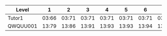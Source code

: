 <!-- Rank double -->
  
<table>
  <thead>
    <tr>
      <th>Level</th>
      <th>1</th>
      <th>2</th>
      <th>3</th>
      <th>4</th>
      <th>5</th>
      <th>6</th>
      <th>7</th>
      <th>8</th>
      <th>9</th>
      <th>10</th>
      <th>11</th>
      <th>12</th>
      <th>13</th>
      <th>14</th>
      <th>15</th>
      <th>16</th>
      <th>17</th>
      <th>18</th>
      <th>19</th>
      <th>20</th>
      <th>21</th>
      <th>22</th>
      <th>23</th>
      <th>24</th>
      <th>25</th>
      <th>26</th>
      <th>27</th>
      <th>28</th>
      <th>29</th>
      <th>30</th>
      <th>31</th>
      <th>32</th>
      <th>33</th>
      <th>34</th>
      <th>35</th>
      <th>36</th>
      <th>37</th>
      <th>38</th>
      <th>39</th>
      <th>40</th>
      <th>41</th>
      <th>42</th>
      <th>43</th>
      <th>44</th>
      <th>45</th>
      <th>46</th>
      <th>47</th>
      <th>48</th>
      <th>49</th>
      <th>50</th>
      <th>51</th>
      <th>52</th>
      <th>53</th>
      <th>54</th>
      <th>55</th>
      <th>56</th>
      <th>57</th>
      <th>58</th>
      <th>59</th>
      <th>60</th>
      <th>61</th>
      <th>62</th>
      <th>63</th>
      <th>64</th>
      <th>65</th>
      <th>66</th>
      <th>67</th>
      <th>68</th>
      <th>69</th>
      <th>70</th>
      <th>71</th>
      <th>72</th>
      <th>73</th>
      <th>74</th>
      <th>75</th>
      <th>76</th>
      <th>77</th>
      <th>78</th>
      <th>79</th>
      <th>80</th>
      <th>81</th>
      <th>82</th>
      <th>83</th>
      <th>84</th>
      <th>85</th>
      <th>86</th>
      <th>87</th>
      <th>88</th>
      <th>89</th>
      <th>90</th>
      <th>91</th>
      <th>92</th>
      <th>93</th>
      <th>94</th>
      <th>95</th>
      <th>96</th>
      <th>97</th>
      <th>98</th>
      <th>99</th>
      <th>100</th>
      <th>101</th>
      <th>102</th>
      <th>103</th>
      <th>104</th>
      <th>105</th>
      <th>106</th>
      <th>107</th>
      <th>108</th>
      <th>109</th>
      <th>110</th>
      <th>111</th>
      <th>112</th>
      <th>113</th>
      <th>114</th>
      <th>115</th>
      <th>116</th>
      <th>117</th>
      <th>118</th>
      <th>119</th>
      <th>120</th>
      <th>121</th>
      <th>122</th>
      <th>123</th>
      <th>124</th>
      <th>125</th>
      <th>126</th>
      <th>127</th>
      <th>128</th>
      <th>129</th>
      <th>130</th>
      <th>131</th>
      <th>132</th>
      <th>133</th>
      <th>134</th>
      <th>135</th>
      <th>136</th>
      <th>137</th>
      <th>138</th>
      <th>139</th>
      <th>140</th>
      <th>141</th>
      <th>142</th>
      <th>143</th>
      <th>144</th>
      <th>145</th>
      <th>146</th>
      <th>147</th>
      <th>148</th>
      <th>149</th>
      <th>150</th>
      <th>151</th>
      <th>152</th>
      <th>153</th>
      <th>154</th>
      <th>155</th>
      <th>156</th>
      <th>157</th>
      <th>158</th>
      <th>159</th>
      <th>160</th>
      <th>161</th>
      <th>162</th>
      <th>163</th>
      <th>164</th>
      <th>165</th>
      <th>166</th>
      <th>167</th>
      <th>168</th>
      <th>169</th>
      <th>170</th>
      <th>171</th>
      <th>172</th>
      <th>173</th>
      <th>174</th>
      <th>175</th>
      <th>176</th>
      <th>177</th>
      <th>178</th>
      <th>179</th>
      <th>180</th>
      <th>181</th>
      <th>182</th>
      <th>183</th>
      <th>184</th>
      <th>185</th>
      <th>186</th>
      <th>187</th>
      <th>188</th>
      <th>189</th>
      <th>190</th>
      <th>191</th>
      <th>192</th>
      <th>193</th>
      <th>194</th>
      <th>195</th>
      <th>196</th>
      <th>197</th>
      <th>198</th>
      <th>199</th>
      <th>200</th>
      <th>201</th>
      <th>202</th>
      <th>203</th>
      <th>204</th>
      <th>205</th>
      <th>206</th>
      <th>207</th>
      <th>208</th>
      <th>209</th>
      <th>210</th>
      <th>211</th>
      <th>212</th>
      <th>213</th>
      <th>214</th>
      <th>215</th>
      <th>216</th>
      <th>217</th>
      <th>218</th>
      <th>219</th>
      <th>220</th>
      <th>221</th>
      <th>222</th>
      <th>223</th>
      <th>224</th>
      <th>225</th>
      <th>226</th>
      <th>227</th>
      <th>228</th>
      <th>229</th>
      <th>230</th>
      <th>231</th>
      <th>232</th>
      <th>233</th>
      <th>234</th>
      <th>235</th>
      <th>236</th>
      <th>237</th>
      <th>238</th>
      <th>239</th>
      <th>240</th>
      <th>241</th>
      <th>242</th>
      <th>243</th>
      <th>244</th>
      <th>245</th>
      <th>246</th>
      <th>247</th>
      <th>248</th>
      <th>249</th>
      <th>250</th>
      <th>251</th>
      <th>252</th>
      <th>253</th>
      <th>254</th>
      <th>255</th>
      <th>256</th>
      <th>257</th>
      <th>258</th>
      <th>259</th>
      <th>260</th>
      <th>261</th>
      <th>262</th>
      <th>263</th>
      <th>264</th>
      <th>265</th>
      <th>266</th>
      <th>267</th>
      <th>268</th>
      <th>269</th>
      <th>270</th>
      <th>271</th>
      <th>272</th>
      <th>273</th>
      <th>274</th>
      <th>275</th>
      <th>276</th>
      <th>277</th>
      <th>278</th>
      <th>279</th>
      <th>280</th>
      <th>281</th>
      <th>282</th>
      <th>283</th>
      <th>284</th>
      <th>285</th>
      <th>286</th>
      <th>287</th>
      <th>288</th>
      <th>289</th>
      <th>290</th>
      <th>291</th>
      <th>292</th>
      <th>293</th>
      <th>294</th>
      <th>295</th>
      <th>296</th>
      <th>297</th>
      <th>298</th>
      <th>299</th>
      <th>300</th>
      <th>301</th>
      <th>302</th>
      <th>303</th>
      <th>304</th>
      <th>305</th>
      <th>306</th>
      <th>307</th>
      <th>308</th>
      <th>309</th>
      <th>310</th>
      <th>311</th>
      <th>312</th>
      <th>313</th>
      <th>314</th>
      <th>315</th>
      <th>316</th>
      <th>317</th>
      <th>318</th>
      <th>319</th>
      <th>320</th>
      <th>321</th>
      <th>322</th>
      <th>323</th>
      <th>324</th>
      <th>325</th>
      <th>326</th>
      <th>327</th>
      <th>328</th>
      <th>329</th>
      <th>330</th>
      <th>331</th>
      <th>332</th>
      <th>333</th>
      <th>334</th>
      <th>335</th>
      <th>336</th>
      <th>337</th>
      <th>338</th>
      <th>339</th>
      <th>340</th>
      <th>341</th>
      <th>342</th>
      <th>343</th>
      <th>344</th>
      <th>345</th>
      <th>346</th>
      <th>347</th>
      <th>348</th>
      <th>349</th>
      <th>350</th>
      <th>351</th>
      <th>352</th>
      <th>353</th>
      <th>354</th>
      <th>355</th>
      <th>356</th>
      <th>357</th>
      <th>358</th>
      <th>359</th>
      <th>360</th>
      <th>361</th>
      <th>362</th>
      <th>363</th>
      <th>364</th>
      <th>365</th>
      <th>366</th>
      <th>367</th>
      <th>368</th>
      <th>369</th>
      <th>370</th>
      <th>371</th>
      <th>372</th>
      <th>373</th>
      <th>374</th>
      <th>375</th>
      <th>376</th>
      <th>377</th>
      <th>378</th>
      <th>379</th>
      <th>380</th>
      <th>381</th>
      <th>382</th>
      <th>383</th>
      <th>384</th>
      <th>385</th>
      <th>386</th>
      <th>387</th>
      <th>388</th>
      <th>389</th>
      <th>390</th>
      <th>391</th>
      <th>392</th>
      <th>393</th>
      <th>394</th>
      <th>395</th>
      <th>396</th>
      <th>397</th>
      <th>398</th>
      <th>399</th>
      <th>400</th>
      <th>401</th>
      <th>402</th>
      <th>403</th>
      <th>404</th>
      <th>405</th>
      <th>406</th>
      <th>407</th>
      <th>408</th>
      <th>409</th>
      <th>410</th>
      <th>411</th>
      <th>412</th>
      <th>413</th>
      <th>414</th>
      <th>415</th>
      <th>416</th>
      <th>417</th>
      <th>418</th>
      <th>419</th>
      <th>420</th>
      <th>421</th>
      <th>422</th>
      <th>423</th>
      <th>424</th>
      <th>425</th>
      <th>426</th>
      <th>427</th>
      <th>428</th>
      <th>429</th>
      <th>430</th>
      <th>431</th>
      <th>432</th>
      <th>433</th>
      <th>434</th>
      <th>435</th>
      <th>436</th>
      <th>437</th>
      <th>438</th>
      <th>439</th>
      <th>440</th>
      <th>441</th>
      <th>442</th>
      <th>443</th>
      <th>444</th>
      <th>445</th>
      <th>446</th>
      <th>447</th>
      <th>448</th>
      <th>449</th>
      <th>450</th>
      <th>451</th>
      <th>452</th>
      <th>453</th>
      <th>454</th>
      <th>455</th>
      <th>456</th>
      <th>457</th>
      <th>458</th>
      <th>459</th>
      <th>460</th>
      <th>461</th>
      <th>462</th>
      <th>463</th>
      <th>464</th>
      <th>465</th>
      <th>466</th>
      <th>467</th>
      <th>468</th>
      <th>469</th>
      <th>470</th>
      <th>471</th>
      <th>472</th>
      <th>473</th>
      <th>474</th>
      <th>475</th>
      <th>476</th>
      <th>477</th>
      <th>478</th>
      <th>479</th>
      <th>480</th>
      <th>481</th>
      <th>482</th>
      <th>483</th>
      <th>484</th>
      <th>485</th>
      <th>486</th>
      <th>487</th>
      <th>488</th>
      <th>489</th>
      <th>490</th>
      <th>491</th>
      <th>492</th>
      <th>493</th>
      <th>494</th>
      <th>495</th>
      <th>496</th>
      <th>497</th>
      <th>498</th>
      <th>499</th>
      <th>500</th>
      <th>501</th>
      <th>502</th>
      <th>503</th>
      <th>504</th>
      <th>505</th>
      <th>506</th>
      <th>507</th>
      <th>508</th>
      <th>509</th>
      <th>510</th>
      <th>511</th>
      <th>512</th>
      <th>513</th>
      <th>514</th>
      <th>515</th>
      <th>516</th>
      <th>517</th>
      <th>518</th>
      <th>519</th>
      <th>520</th>
      <th>521</th>
      <th>522</th>
      <th>523</th>
      <th>524</th>
      <th>525</th>
      <th>526</th>
      <th>527</th>
      <th>528</th>
      <th>529</th>
      <th>530</th>
      <th>531</th>
      <th>532</th>
      <th>533</th>
      <th>534</th>
      <th>535</th>
      <th>536</th>
      <th>537</th>
      <th>538</th>
      <th>539</th>
      <th>540</th>
      <th>541</th>
      <th>542</th>
      <th>543</th>
      <th>544</th>
      <th>545</th>
      <th>546</th>
      <th>547</th>
      <th>548</th>
      <th>549</th>
      <th>550</th>
      <th>551</th>
      <th>552</th>
      <th>553</th>
      <th>554</th>
      <th>555</th>
      <th>556</th>
      <th>557</th>
      <th>558</th>
      <th>559</th>
      <th>560</th>
      <th>561</th>
      <th>562</th>
      <th>563</th>
      <th>564</th>
      <th>565</th>
      <th>566</th>
      <th>567</th>
      <th>568</th>
      <th>569</th>
      <th>570</th>
      <th>571</th>
      <th>572</th>
      <th>573</th>
      <th>574</th>
      <th>575</th>
      <th>576</th>
      <th>577</th>
      <th>578</th>
      <th>579</th>
      <th>580</th>
      <th>581</th>
      <th>582</th>
      <th>583</th>
      <th>584</th>
      <th>585</th>
      <th>586</th>
      <th>587</th>
      <th>588</th>
      <th>589</th>
      <th>590</th>
      <th>591</th>
      <th>592</th>
      <th>593</th>
      <th>594</th>
      <th>595</th>
      <th>596</th>
      <th>597</th>
      <th>598</th>
      <th>599</th>
      <th>600</th>
      <th>601</th>
      <th>602</th>
      <th>603</th>
      <th>604</th>
      <th>605</th>
      <th>606</th>
      <th>607</th>
      <th>608</th>
      <th>609</th>
      <th>610</th>
      <th>611</th>
      <th>612</th>
      <th>613</th>
      <th>614</th>
      <th>615</th>
      <th>616</th>
      <th>617</th>
      <th>618</th>
      <th>619</th>
      <th>620</th>
      <th>621</th>
      <th>622</th>
      <th>623</th>
      <th>624</th>
      <th>625</th>
      <th>626</th>
      <th>627</th>
      <th>628</th>
      <th>629</th>
      <th>630</th>
      <th>631</th>
      <th>632</th>
      <th>633</th>
      <th>634</th>
      <th>635</th>
      <th>636</th>
      <th>637</th>
      <th>638</th>
      <th>639</th>
      <th>640</th>
      <th>641</th>
      <th>642</th>
      <th>643</th>
      <th>644</th>
      <th>645</th>
      <th>646</th>
      <th>647</th>
      <th>648</th>
      <th>649</th>
      <th>650</th>
      <th>651</th>
      <th>652</th>
      <th>653</th>
      <th>654</th>
      <th>655</th>
      <th>656</th>
      <th>657</th>
      <th>658</th>
      <th>659</th>
      <th>660</th>
      <th>661</th>
      <th>662</th>
      <th>663</th>
      <th>664</th>
      <th>665</th>
      <th>666</th>
      <th>667</th>
      <th>668</th>
      <th>669</th>
      <th>670</th>
      <th>671</th>
      <th>672</th>
      <th>673</th>
      <th>674</th>
      <th>675</th>
      <th>676</th>
      <th>677</th>
      <th>678</th>
      <th>679</th>
      <th>680</th>
      <th>681</th>
      <th>682</th>
      <th>683</th>
      <th>684</th>
      <th>685</th>
      <th>686</th>
      <th>687</th>
      <th>688</th>
      <th>689</th>
      <th>690</th>
      <th>691</th>
      <th>692</th>
      <th>693</th>
      <th>694</th>
      <th>695</th>
      <th>696</th>
      <th>697</th>
      <th>698</th>
      <th>699</th>
      <th>700</th>
      <th>701</th>
      <th>702</th>
      <th>703</th>
      <th>704</th>
      <th>705</th>
      <th>706</th>
      <th>707</th>
      <th>708</th>
      <th>709</th>
      <th>710</th>
      <th>711</th>
      <th>712</th>
      <th>713</th>
      <th>714</th>
      <th>715</th>
      <th>716</th>
      <th>717</th>
      <th>718</th>
      <th>719</th>
      <th>720</th>
      <th>721</th>
      <th>722</th>
      <th>723</th>
      <th>724</th>
      <th>725</th>
      <th>726</th>
      <th>727</th>
      <th>728</th>
      <th>729</th>
      <th>730</th>
      <th>731</th>
      <th>732</th>
      <th>733</th>
      <th>734</th>
      <th>735</th>
      <th>736</th>
      <th>737</th>
      <th>738</th>
      <th>739</th>
      <th>740</th>
      <th>741</th>
      <th>742</th>
      <th>743</th>
      <th>744</th>
      <th>745</th>
      <th>746</th>
      <th>747</th>
      <th>748</th>
      <th>749</th>
      <th>750</th>
      <th>751</th>
      <th>752</th>
      <th>753</th>
      <th>754</th>
      <th>755</th>
      <th>756</th>
      <th>757</th>
      <th>758</th>
      <th>759</th>
      <th>760</th>
      <th>761</th>
      <th>762</th>
      <th>763</th>
      <th>764</th>
      <th>765</th>
      <th>766</th>
      <th>767</th>
      <th>768</th>
      <th>769</th>
      <th>770</th>
      <th>771</th>
      <th>772</th>
      <th>773</th>
      <th>774</th>
      <th>775</th>
      <th>776</th>
      <th>777</th>
      <th>778</th>
      <th>779</th>
      <th>780</th>
      <th>781</th>
      <th>782</th>
      <th>783</th>
      <th>784</th>
      <th>785</th>
      <th>786</th>
      <th>787</th>
      <th>788</th>
      <th>789</th>
      <th>790</th>
      <th>791</th>
      <th>792</th>
      <th>793</th>
      <th>794</th>
      <th>795</th>
      <th>796</th>
      <th>797</th>
      <th>798</th>
      <th>799</th>
      <th>800</th>
      <th>801</th>
      <th>802</th>
      <th>803</th>
      <th>804</th>
      <th>805</th>
      <th>806</th>
      <th>807</th>
      <th>808</th>
      <th>809</th>
      <th>810</th>
      <th>811</th>
      <th>812</th>
      <th>813</th>
      <th>814</th>
      <th>815</th>
      <th>816</th>
      <th>817</th>
      <th>818</th>
      <th>819</th>
      <th>820</th>
      <th>821</th>
      <th>822</th>
      <th>823</th>
      <th>824</th>
      <th>825</th>
      <th>826</th>
      <th>827</th>
      <th>828</th>
      <th>829</th>
      <th>830</th>
      <th>831</th>
      <th>832</th>
      <th>833</th>
      <th>834</th>
      <th>835</th>
      <th>836</th>
      <th>837</th>
      <th>838</th>
      <th>839</th>
      <th>840</th>
      <th>841</th>
      <th>842</th>
      <th>843</th>
      <th>844</th>
      <th>845</th>
      <th>846</th>
      <th>847</th>
      <th>848</th>
      <th>849</th>
      <th>850</th>
      <th>851</th>
      <th>852</th>
      <th>853</th>
      <th>854</th>
      <th>855</th>
      <th>856</th>
      <th>857</th>
      <th>858</th>
      <th>859</th>
      <th>860</th>
      <th>861</th>
      <th>862</th>
      <th>863</th>
      <th>864</th>
      <th>865</th>
      <th>866</th>
      <th>867</th>
      <th>868</th>
      <th>869</th>
      <th>870</th>
      <th>871</th>
      <th>872</th>
      <th>873</th>
      <th>874</th>
      <th>875</th>
      <th>876</th>
      <th>877</th>
      <th>878</th>
      <th>879</th>
      <th>880</th>
      <th>881</th>
      <th>882</th>
      <th>883</th>
      <th>884</th>
      <th>885</th>
      <th>886</th>
      <th>887</th>
      <th>888</th>
      <th>889</th>
      <th>890</th>
      <th>891</th>
      <th>892</th>
      <th>893</th>
      <th>894</th>
      <th>895</th>
      <th>896</th>
      <th>897</th>
      <th>898</th>
      <th>899</th>
      <th>900</th>
      <th>901</th>
      <th>902</th>
      <th>903</th>
      <th>904</th>
      <th>905</th>
      <th>906</th>
      <th>907</th>
      <th>908</th>
      <th>909</th>
      <th>910</th>
      <th>911</th>
      <th>912</th>
      <th>913</th>
      <th>914</th>
      <th>915</th>
      <th>916</th>
      <th>917</th>
      <th>918</th>
      <th>919</th>
      <th>920</th>
      <th>921</th>
      <th>922</th>
      <th>923</th>
      <th>924</th>
      <th>925</th>
      <th>926</th>
      <th>927</th>
      <th>928</th>
      <th>929</th>
      <th>930</th>
      <th>931</th>
      <th>932</th>
      <th>933</th>
      <th>934</th>
      <th>935</th>
      <th>936</th>
      <th>937</th>
      <th>938</th>
      <th>939</th>
      <th>940</th>
      <th>941</th>
      <th>942</th>
      <th>943</th>
      <th>944</th>
      <th>945</th>
      <th>946</th>
      <th>947</th>
      <th>948</th>
      <th>949</th>
      <th>950</th>
      <th>951</th>
      <th>952</th>
      <th>953</th>
      <th>954</th>
      <th>955</th>
      <th>956</th>
      <th>957</th>
      <th>958</th>
      <th>959</th>
      <th>960</th>
      <th>961</th>
      <th>962</th>
      <th>963</th>
      <th>964</th>
      <th>965</th>
      <th>966</th>
      <th>967</th>
      <th>968</th>
      <th>969</th>
      <th>970</th>
      <th>971</th>
      <th>972</th>
      <th>973</th>
      <th>974</th>
      <th>975</th>
      <th>976</th>
      <th>977</th>
      <th>978</th>
      <th>979</th>
      <th>980</th>
      <th>981</th>
      <th>982</th>
      <th>983</th>
      <th>984</th>
      <th>985</th>
      <th>986</th>
      <th>987</th>
      <th>988</th>
      <th>989</th>
      <th>990</th>
      <th>991</th>
      <th>992</th>
      <th>993</th>
      <th>994</th>
      <th>995</th>
      <th>996</th>
      <th>997</th>
      <th>998</th>
      <th>999</th>
      <th>1000</th>
      <th>Total</th>
      <th>Rank</th>
      <th>Top</th>
    </tr>
  </thead>
  <tbody>
    <tr>
      <td>Tutor1</td>
      <td>03:66</td>
      <td>03:71</td>
      <td>03:71</td>
      <td>03:71</td>
      <td>03:71</td>
      <td>03:71</td>
      <td>03:72</td>
      <td>03:72</td>
      <td>03:72</td>
      <td>03:72</td>
      <td>03:72</td>
      <td>03:72</td>
      <td>03:73</td>
      <td>03:73</td>
      <td>03:73</td>
      <td>03:73</td>
      <td>03:73</td>
      <td>03:73</td>
      <td>03:73</td>
      <td>03:74</td>
      <td>03:74</td>
      <td>03:74</td>
      <td>03:74</td>
      <td>03:74</td>
      <td>03:74</td>
      <td>03:75</td>
      <td>03:75</td>
      <td>03:75</td>
      <td>03:75</td>
      <td>03:75</td>
      <td>03:75</td>
      <td>03:75</td>
      <td>03:75</td>
      <td>03:75</td>
      <td>03:76</td>
      <td>03:76</td>
      <td>03:76</td>
      <td>03:76</td>
      <td>03:76</td>
      <td>03:76</td>
      <td>03:76</td>
      <td>03:76</td>
      <td>03:76</td>
      <td>03:76</td>
      <td>03:76</td>
      <td>03:77</td>
      <td>03:77</td>
      <td>03:77</td>
      <td>03:77</td>
      <td>03:77</td>
      <td>03:77</td>
      <td>03:77</td>
      <td>03:77</td>
      <td>03:77</td>
      <td>03:77</td>
      <td>03:77</td>
      <td>03:78</td>
      <td>03:78</td>
      <td>03:78</td>
      <td>03:78</td>
      <td>03:79</td>
      <td>03:79</td>
      <td>03:79</td>
      <td>03:80</td>
      <td>03:80</td>
      <td>03:80</td>
      <td>03:80</td>
      <td>03:80</td>
      <td>03:81</td>
      <td>03:81</td>
      <td>03:81</td>
      <td>03:81</td>
      <td>03:82</td>
      <td>03:82</td>
      <td>03:82</td>
      <td>03:82</td>
      <td>03:82</td>
      <td>03:82</td>
      <td>03:83</td>
      <td>03:83</td>
      <td>03:83</td>
      <td>03:83</td>
      <td>03:83</td>
      <td>03:83</td>
      <td>03:83</td>
      <td>03:83</td>
      <td>03:83</td>
      <td>03:83</td>
      <td>03:83</td>
      <td>03:83</td>
      <td>03:83</td>
      <td>03:83</td>
      <td>03:83</td>
      <td>03:83</td>
      <td>03:84</td>
      <td>03:84</td>
      <td>03:84</td>
      <td>03:84</td>
      <td>03:84</td>
      <td>03:84</td>
      <td>03:84</td>
      <td>03:84</td>
      <td>03:84</td>
      <td>03:84</td>
      <td>03:84</td>
      <td>03:84</td>
      <td>03:84</td>
      <td>03:84</td>
      <td>03:84</td>
      <td>03:84</td>
      <td>03:84</td>
      <td>03:84</td>
      <td>03:84</td>
      <td>03:84</td>
      <td>03:84</td>
      <td>03:84</td>
      <td>03:84</td>
      <td>03:84</td>
      <td>03:84</td>
      <td>03:85</td>
      <td>03:85</td>
      <td>03:85</td>
      <td>03:85</td>
      <td>03:85</td>
      <td>03:85</td>
      <td>03:85</td>
      <td>03:85</td>
      <td>03:85</td>
      <td>03:85</td>
      <td>03:85</td>
      <td>03:85</td>
      <td>03:85</td>
      <td>03:86</td>
      <td>03:86</td>
      <td>03:86</td>
      <td>03:86</td>
      <td>03:86</td>
      <td>03:86</td>
      <td>03:86</td>
      <td>03:86</td>
      <td>03:86</td>
      <td>03:86</td>
      <td>03:87</td>
      <td>03:87</td>
      <td>03:87</td>
      <td>03:87</td>
      <td>03:87</td>
      <td>03:87</td>
      <td>03:87</td>
      <td>03:87</td>
      <td>03:87</td>
      <td>03:87</td>
      <td>03:87</td>
      <td>03:87</td>
      <td>03:87</td>
      <td>03:87</td>
      <td>03:87</td>
      <td>03:87</td>
      <td>03:87</td>
      <td>03:87</td>
      <td>03:88</td>
      <td>03:88</td>
      <td>03:88</td>
      <td>03:89</td>
      <td>03:89</td>
      <td>03:89</td>
      <td>03:89</td>
      <td>03:90</td>
      <td>03:90</td>
      <td>03:90</td>
      <td>03:90</td>
      <td>03:90</td>
      <td>03:90</td>
      <td>03:90</td>
      <td>03:90</td>
      <td>03:91</td>
      <td>03:91</td>
      <td>03:91</td>
      <td>03:91</td>
      <td>03:91</td>
      <td>03:91</td>
      <td>03:92</td>
      <td>03:92</td>
      <td>03:92</td>
      <td>03:92</td>
      <td>03:92</td>
      <td>03:92</td>
      <td>03:92</td>
      <td>03:92</td>
      <td>03:92</td>
      <td>03:92</td>
      <td>03:93</td>
      <td>03:93</td>
      <td>03:93</td>
      <td>03:94</td>
      <td>03:94</td>
      <td>03:94</td>
      <td>03:95</td>
      <td>03:95</td>
      <td>03:95</td>
      <td>03:95</td>
      <td>03:95</td>
      <td>03:95</td>
      <td>03:96</td>
      <td>03:96</td>
      <td>03:97</td>
      <td>03:99</td>
      <td>04:00</td>
      <td>04:00</td>
      <td>04:00</td>
      <td>04:00</td>
      <td>04:10</td>
      <td>04:20</td>
      <td>04:30</td>
      <td>04:40</td>
      <td>04:60</td>
      <td>04:70</td>
      <td>04:80</td>
      <td>04:90</td>
      <td>04:12</td>
      <td>04:12</td>
      <td>04:12</td>
      <td>04:13</td>
      <td>04:13</td>
      <td>04:14</td>
      <td>04:16</td>
      <td>04:16</td>
      <td>04:17</td>
      <td>04:17</td>
      <td>04:22</td>
      <td>04:23</td>
      <td>04:24</td>
      <td>04:24</td>
      <td>04:26</td>
      <td>04:29</td>
      <td>04:30</td>
      <td>04:32</td>
      <td>04:33</td>
      <td>04:37</td>
      <td>04:38</td>
      <td>04:39</td>
      <td>04:41</td>
      <td>04:42</td>
      <td>04:43</td>
      <td>04:44</td>
      <td>04:45</td>
      <td>04:52</td>
      <td>04:54</td>
      <td>04:57</td>
      <td>04:58</td>
      <td>04:59</td>
      <td>04:63</td>
      <td>04:71</td>
      <td>04:73</td>
      <td>04:76</td>
      <td>04:76</td>
      <td>04:79</td>
      <td>04:80</td>
      <td>04:80</td>
      <td>04:87</td>
      <td>04:89</td>
      <td>04:89</td>
      <td>04:95</td>
      <td>04:99</td>
      <td>05:40</td>
      <td>05:70</td>
      <td>05:80</td>
      <td>05:12</td>
      <td>05:17</td>
      <td>05:51</td>
      <td>06:27</td>
      <td>06:41</td>
      <td>06:47</td>
      <td>10:96</td>
      <td>12:42</td>
      <td>23:49</td>
      <td>23:89</td>
      <td></td>
      <td></td>
      <td></td>
      <td></td>
      <td></td>
      <td></td>
      <td></td>
      <td></td>
      <td></td>
      <td></td>
      <td></td>
      <td></td>
      <td></td>
      <td></td>
      <td></td>
      <td></td>
      <td></td>
      <td></td>
      <td></td>
      <td></td>
      <td></td>
      <td></td>
      <td></td>
      <td></td>
      <td></td>
      <td></td>
      <td></td>
      <td></td>
      <td></td>
      <td></td>
      <td></td>
      <td></td>
      <td></td>
      <td></td>
      <td></td>
      <td></td>
      <td></td>
      <td></td>
      <td></td>
      <td></td>
      <td></td>
      <td></td>
      <td></td>
      <td></td>
      <td></td>
      <td></td>
      <td></td>
      <td></td>
      <td></td>
      <td></td>
      <td></td>
      <td></td>
      <td></td>
      <td></td>
      <td></td>
      <td></td>
      <td></td>
      <td></td>
      <td></td>
      <td></td>
      <td></td>
      <td></td>
      <td></td>
      <td></td>
      <td></td>
      <td></td>
      <td></td>
      <td></td>
      <td></td>
      <td></td>
      <td></td>
      <td></td>
      <td></td>
      <td></td>
      <td></td>
      <td></td>
      <td></td>
      <td></td>
      <td></td>
      <td></td>
      <td></td>
      <td></td>
      <td></td>
      <td></td>
      <td></td>
      <td></td>
      <td></td>
      <td></td>
      <td></td>
      <td></td>
      <td></td>
      <td></td>
      <td></td>
      <td></td>
      <td></td>
      <td></td>
      <td></td>
      <td></td>
      <td></td>
      <td></td>
      <td></td>
      <td></td>
      <td></td>
      <td></td>
      <td></td>
      <td></td>
      <td></td>
      <td></td>
      <td></td>
      <td></td>
      <td></td>
      <td></td>
      <td></td>
      <td></td>
      <td></td>
      <td></td>
      <td></td>
      <td></td>
      <td></td>
      <td></td>
      <td></td>
      <td></td>
      <td></td>
      <td></td>
      <td></td>
      <td></td>
      <td></td>
      <td></td>
      <td></td>
      <td></td>
      <td></td>
      <td></td>
      <td></td>
      <td></td>
      <td></td>
      <td></td>
      <td></td>
      <td></td>
      <td></td>
      <td></td>
      <td></td>
      <td></td>
      <td></td>
      <td></td>
      <td></td>
      <td></td>
      <td></td>
      <td></td>
      <td></td>
      <td></td>
      <td></td>
      <td></td>
      <td></td>
      <td></td>
      <td></td>
      <td></td>
      <td></td>
      <td></td>
      <td></td>
      <td></td>
      <td></td>
      <td></td>
      <td></td>
      <td></td>
      <td></td>
      <td></td>
      <td></td>
      <td></td>
      <td></td>
      <td></td>
      <td></td>
      <td></td>
      <td></td>
      <td></td>
      <td></td>
      <td></td>
      <td></td>
      <td></td>
      <td></td>
      <td></td>
      <td></td>
      <td></td>
      <td></td>
      <td></td>
      <td></td>
      <td></td>
      <td></td>
      <td></td>
      <td></td>
      <td></td>
      <td></td>
      <td></td>
      <td></td>
      <td></td>
      <td></td>
      <td></td>
      <td></td>
      <td></td>
      <td></td>
      <td></td>
      <td></td>
      <td></td>
      <td></td>
      <td></td>
      <td></td>
      <td></td>
      <td></td>
      <td></td>
      <td></td>
      <td></td>
      <td></td>
      <td></td>
      <td></td>
      <td></td>
      <td></td>
      <td></td>
      <td></td>
      <td></td>
      <td></td>
      <td></td>
      <td></td>
      <td></td>
      <td></td>
      <td></td>
      <td></td>
      <td></td>
      <td></td>
      <td></td>
      <td></td>
      <td></td>
      <td></td>
      <td></td>
      <td></td>
      <td></td>
      <td></td>
      <td></td>
      <td></td>
      <td></td>
      <td></td>
      <td></td>
      <td></td>
      <td></td>
      <td></td>
      <td></td>
      <td></td>
      <td></td>
      <td></td>
      <td></td>
      <td></td>
      <td></td>
      <td></td>
      <td></td>
      <td></td>
      <td></td>
      <td></td>
      <td></td>
      <td></td>
      <td></td>
      <td></td>
      <td></td>
      <td></td>
      <td></td>
      <td></td>
      <td></td>
      <td></td>
      <td></td>
      <td></td>
      <td></td>
      <td></td>
      <td></td>
      <td></td>
      <td></td>
      <td></td>
      <td></td>
      <td></td>
      <td></td>
      <td></td>
      <td></td>
      <td></td>
      <td></td>
      <td></td>
      <td></td>
      <td></td>
      <td></td>
      <td></td>
      <td></td>
      <td></td>
      <td></td>
      <td></td>
      <td></td>
      <td></td>
      <td></td>
      <td></td>
      <td></td>
      <td></td>
      <td></td>
      <td></td>
      <td></td>
      <td></td>
      <td></td>
      <td></td>
      <td></td>
      <td></td>
      <td></td>
      <td></td>
      <td></td>
      <td></td>
      <td></td>
      <td></td>
      <td></td>
      <td></td>
      <td></td>
      <td></td>
      <td></td>
      <td></td>
      <td></td>
      <td></td>
      <td></td>
      <td></td>
      <td></td>
      <td></td>
      <td></td>
      <td></td>
      <td></td>
      <td></td>
      <td></td>
      <td></td>
      <td></td>
      <td></td>
      <td></td>
      <td></td>
      <td></td>
      <td></td>
      <td></td>
      <td></td>
      <td></td>
      <td></td>
      <td></td>
      <td></td>
      <td></td>
      <td></td>
      <td></td>
      <td></td>
      <td></td>
      <td></td>
      <td></td>
      <td></td>
      <td></td>
      <td></td>
      <td></td>
      <td></td>
      <td></td>
      <td></td>
      <td></td>
      <td></td>
      <td></td>
      <td></td>
      <td></td>
      <td></td>
      <td></td>
      <td></td>
      <td></td>
      <td></td>
      <td></td>
      <td></td>
      <td></td>
      <td></td>
      <td></td>
      <td></td>
      <td></td>
      <td></td>
      <td></td>
      <td></td>
      <td></td>
      <td></td>
      <td></td>
      <td></td>
      <td></td>
      <td></td>
      <td></td>
      <td></td>
      <td></td>
      <td></td>
      <td></td>
      <td></td>
      <td></td>
      <td></td>
      <td></td>
      <td></td>
      <td></td>
      <td></td>
      <td></td>
      <td></td>
      <td></td>
      <td></td>
      <td></td>
      <td></td>
      <td></td>
      <td></td>
      <td></td>
      <td></td>
      <td></td>
      <td></td>
      <td></td>
      <td></td>
      <td></td>
      <td></td>
      <td></td>
      <td></td>
      <td></td>
      <td></td>
      <td></td>
      <td></td>
      <td></td>
      <td></td>
      <td></td>
      <td></td>
      <td></td>
      <td></td>
      <td></td>
      <td></td>
      <td></td>
      <td></td>
      <td></td>
      <td></td>
      <td></td>
      <td></td>
      <td></td>
      <td></td>
      <td></td>
      <td></td>
      <td></td>
      <td></td>
      <td></td>
      <td></td>
      <td></td>
      <td></td>
      <td></td>
      <td></td>
      <td></td>
      <td></td>
      <td></td>
      <td></td>
      <td></td>
      <td></td>
      <td></td>
      <td></td>
      <td></td>
      <td></td>
      <td></td>
      <td></td>
      <td></td>
      <td></td>
      <td></td>
      <td></td>
      <td></td>
      <td></td>
      <td></td>
      <td></td>
      <td></td>
      <td></td>
      <td></td>
      <td></td>
      <td></td>
      <td></td>
      <td></td>
      <td></td>
      <td></td>
      <td></td>
      <td></td>
      <td></td>
      <td></td>
      <td></td>
      <td></td>
      <td></td>
      <td></td>
      <td></td>
      <td></td>
      <td></td>
      <td></td>
      <td></td>
      <td></td>
      <td></td>
      <td></td>
      <td></td>
      <td></td>
      <td></td>
      <td></td>
      <td></td>
      <td></td>
      <td></td>
      <td></td>
      <td></td>
      <td></td>
      <td></td>
      <td></td>
      <td></td>
      <td></td>
      <td></td>
      <td></td>
      <td></td>
      <td></td>
      <td></td>
      <td></td>
      <td></td>
      <td></td>
      <td></td>
      <td></td>
      <td></td>
      <td></td>
      <td></td>
      <td></td>
      <td></td>
      <td></td>
      <td></td>
      <td></td>
      <td></td>
      <td></td>
      <td></td>
      <td></td>
      <td></td>
      <td></td>
      <td></td>
      <td></td>
      <td></td>
      <td></td>
      <td></td>
      <td></td>
      <td></td>
      <td></td>
      <td></td>
      <td></td>
      <td></td>
      <td></td>
      <td></td>
      <td></td>
      <td></td>
      <td></td>
      <td></td>
      <td></td>
      <td></td>
      <td></td>
      <td></td>
      <td></td>
      <td></td>
      <td></td>
      <td></td>
      <td></td>
      <td></td>
      <td></td>
      <td></td>
      <td></td>
      <td></td>
      <td></td>
      <td></td>
      <td></td>
      <td></td>
      <td></td>
      <td></td>
      <td></td>
      <td></td>
      <td></td>
      <td></td>
      <td></td>
      <td></td>
      <td></td>
      <td></td>
      <td></td>
      <td></td>
      <td></td>
      <td></td>
      <td></td>
      <td></td>
      <td></td>
      <td></td>
      <td></td>
      <td></td>
      <td></td>
      <td></td>
      <td></td>
      <td></td>
      <td></td>
      <td></td>
      <td></td>
      <td></td>
      <td></td>
      <td></td>
      <td></td>
      <td></td>
      <td></td>
      <td></td>
      <td></td>
      <td></td>
      <td></td>
      <td></td>
      <td></td>
      <td></td>
      <td></td>
      <td></td>
      <td></td>
      <td></td>
      <td></td>
      <td></td>
      <td></td>
      <td></td>
      <td></td>
      <td></td>
      <td></td>
      <td></td>
      <td></td>
      <td></td>
      <td></td>
      <td></td>
      <td></td>
      <td></td>
      <td></td>
      <td></td>
      <td></td>
      <td></td>
      <td></td>
      <td></td>
      <td></td>
      <td></td>
      <td></td>
      <td></td>
      <td></td>
      <td></td>
      <td></td>
      <td></td>
      <td></td>
      <td></td>
      <td></td>
      <td></td>
      <td></td>
      <td></td>
      <td></td>
      <td></td>
      <td></td>
      <td></td>
      <td></td>
      <td></td>
      <td></td>
      <td></td>
      <td></td>
      <td></td>
      <td></td>
      <td></td>
      <td></td>
      <td></td>
      <td></td>
      <td></td>
      <td></td>
      <td></td>
      <td></td>
      <td></td>
      <td></td>
      <td></td>
      <td></td>
      <td></td>
      <td></td>
      <td></td>
      <td></td>
      <td></td>
      <td></td>
      <td></td>
      <td></td>
      <td></td>
      <td></td>
      <td></td>
      <td></td>
      <td></td>
      <td></td>
      <td></td>
      <td></td>
      <td></td>
      <td></td>
      <td></td>
      <td></td>
      <td></td>
      <td></td>
      <td></td>
      <td></td>
      <td></td>
      <td></td>
      <td></td>
      <td></td>
      <td></td>
      <td></td>
      <td></td>
      <td></td>
      <td></td>
      <td></td>
      <td></td>
      <td></td>
      <td></td>
      <td></td>
      <td></td>
      <td></td>
      <td></td>
      <td></td>
      <td></td>
      <td></td>
      <td></td>
      <td></td>
      <td></td>
      <td></td>
      <td></td>
      <td></td>
      <td></td>
      <td></td>
      <td></td>
      <td></td>
      <td></td>
      <td></td>
      <td></td>
      <td></td>
      <td></td>
      <td></td>
      <td></td>
      <td></td>
      <td></td>
      <td></td>
      <td></td>
      <td>7:05:96</td>
      <td>6:18:58</td>
      <td>2</td>
    </tr>
    <tr>
      <td>QWQUU001</td>
      <td>13:79</td>
      <td>13:86</td>
      <td>13:91</td>
      <td>13:93</td>
      <td>13:93</td>
      <td>13:94</td>
      <td>13:95</td>
      <td>13:95</td>
      <td>13:96</td>
      <td>13:97</td>
      <td>13:97</td>
      <td>13:99</td>
      <td>14:00</td>
      <td>14:10</td>
      <td>14:10</td>
      <td>14:30</td>
      <td>14:30</td>
      <td>14:50</td>
      <td>14:50</td>
      <td>14:50</td>
      <td>14:60</td>
      <td>14:60</td>
      <td>14:60</td>
      <td>14:70</td>
      <td>14:70</td>
      <td>14:70</td>
      <td>14:70</td>
      <td>14:70</td>
      <td>14:70</td>
      <td>14:70</td>
      <td>14:70</td>
      <td>14:80</td>
      <td>14:80</td>
      <td>14:80</td>
      <td>14:80</td>
      <td>14:80</td>
      <td>14:80</td>
      <td>14:80</td>
      <td>14:80</td>
      <td>14:90</td>
      <td>14:90</td>
      <td>14:90</td>
      <td>14:90</td>
      <td>14:10</td>
      <td>14:10</td>
      <td>14:10</td>
      <td>14:10</td>
      <td>14:10</td>
      <td>14:11</td>
      <td>14:11</td>
      <td>14:11</td>
      <td>14:11</td>
      <td>14:11</td>
      <td>14:11</td>
      <td>14:11</td>
      <td>14:11</td>
      <td>14:12</td>
      <td>14:12</td>
      <td>14:12</td>
      <td>14:12</td>
      <td>14:12</td>
      <td>14:12</td>
      <td>14:12</td>
      <td>14:12</td>
      <td>14:13</td>
      <td>14:13</td>
      <td>14:13</td>
      <td>14:13</td>
      <td>14:13</td>
      <td>14:13</td>
      <td>14:13</td>
      <td>14:14</td>
      <td>14:14</td>
      <td>14:14</td>
      <td>14:14</td>
      <td>14:14</td>
      <td>14:14</td>
      <td>14:15</td>
      <td>14:15</td>
      <td>14:15</td>
      <td>14:15</td>
      <td>14:15</td>
      <td>14:15</td>
      <td>14:15</td>
      <td>14:16</td>
      <td>14:16</td>
      <td>14:16</td>
      <td>14:16</td>
      <td>14:16</td>
      <td>14:16</td>
      <td>14:16</td>
      <td>14:16</td>
      <td>14:16</td>
      <td>14:17</td>
      <td>14:17</td>
      <td>14:17</td>
      <td>14:17</td>
      <td>14:17</td>
      <td>14:17</td>
      <td>14:18</td>
      <td>14:18</td>
      <td>14:18</td>
      <td>14:18</td>
      <td>14:18</td>
      <td>14:19</td>
      <td>14:19</td>
      <td>14:19</td>
      <td>14:19</td>
      <td>14:19</td>
      <td>14:19</td>
      <td>14:20</td>
      <td>14:20</td>
      <td>14:20</td>
      <td>14:21</td>
      <td>14:21</td>
      <td>14:21</td>
      <td>14:21</td>
      <td>14:21</td>
      <td>14:21</td>
      <td>14:21</td>
      <td>14:21</td>
      <td>14:22</td>
      <td>14:22</td>
      <td>14:22</td>
      <td>14:22</td>
      <td>14:22</td>
      <td>14:22</td>
      <td>14:22</td>
      <td>14:22</td>
      <td>14:22</td>
      <td>14:23</td>
      <td>14:23</td>
      <td>14:23</td>
      <td>14:23</td>
      <td>14:23</td>
      <td>14:23</td>
      <td>14:23</td>
      <td>14:23</td>
      <td>14:24</td>
      <td>14:24</td>
      <td>14:24</td>
      <td>14:24</td>
      <td>14:24</td>
      <td>14:24</td>
      <td>14:24</td>
      <td>14:24</td>
      <td>14:24</td>
      <td>14:25</td>
      <td>14:25</td>
      <td>14:25</td>
      <td>14:25</td>
      <td>14:25</td>
      <td>14:25</td>
      <td>14:25</td>
      <td>14:25</td>
      <td>14:25</td>
      <td>14:26</td>
      <td>14:26</td>
      <td>14:26</td>
      <td>14:26</td>
      <td>14:26</td>
      <td>14:26</td>
      <td>14:26</td>
      <td>14:26</td>
      <td>14:26</td>
      <td>14:26</td>
      <td>14:26</td>
      <td>14:26</td>
      <td>14:27</td>
      <td>14:27</td>
      <td>14:27</td>
      <td>14:27</td>
      <td>14:27</td>
      <td>14:27</td>
      <td>14:27</td>
      <td>14:27</td>
      <td>14:27</td>
      <td>14:27</td>
      <td>14:27</td>
      <td>14:28</td>
      <td>14:28</td>
      <td>14:28</td>
      <td>14:28</td>
      <td>14:28</td>
      <td>14:28</td>
      <td>14:28</td>
      <td>14:28</td>
      <td>14:28</td>
      <td>14:28</td>
      <td>14:28</td>
      <td>14:28</td>
      <td>14:28</td>
      <td>14:28</td>
      <td>14:28</td>
      <td>14:28</td>
      <td>14:29</td>
      <td>14:29</td>
      <td>14:29</td>
      <td>14:29</td>
      <td>14:29</td>
      <td>14:29</td>
      <td>14:29</td>
      <td>14:29</td>
      <td>14:29</td>
      <td>14:29</td>
      <td>14:29</td>
      <td>14:29</td>
      <td>14:30</td>
      <td>14:30</td>
      <td>14:30</td>
      <td>14:30</td>
      <td>14:31</td>
      <td>14:31</td>
      <td>14:31</td>
      <td>14:31</td>
      <td>14:31</td>
      <td>14:31</td>
      <td>14:31</td>
      <td>14:31</td>
      <td>14:31</td>
      <td>14:31</td>
      <td>14:32</td>
      <td>14:32</td>
      <td>14:32</td>
      <td>14:32</td>
      <td>14:32</td>
      <td>14:32</td>
      <td>14:32</td>
      <td>14:32</td>
      <td>14:32</td>
      <td>14:33</td>
      <td>14:33</td>
      <td>14:33</td>
      <td>14:33</td>
      <td>14:33</td>
      <td>14:33</td>
      <td>14:33</td>
      <td>14:33</td>
      <td>14:34</td>
      <td>14:34</td>
      <td>14:34</td>
      <td>14:34</td>
      <td>14:34</td>
      <td>14:34</td>
      <td>14:34</td>
      <td>14:34</td>
      <td>14:34</td>
      <td>14:34</td>
      <td>14:35</td>
      <td>14:35</td>
      <td>14:35</td>
      <td>14:35</td>
      <td>14:35</td>
      <td>14:35</td>
      <td>14:35</td>
      <td>14:35</td>
      <td>14:35</td>
      <td>14:35</td>
      <td>14:35</td>
      <td>14:35</td>
      <td>14:35</td>
      <td>14:35</td>
      <td>14:36</td>
      <td>14:36</td>
      <td>14:36</td>
      <td>14:36</td>
      <td>14:36</td>
      <td>14:36</td>
      <td>14:36</td>
      <td>14:36</td>
      <td>14:36</td>
      <td>14:37</td>
      <td>14:37</td>
      <td>14:37</td>
      <td>14:37</td>
      <td>14:37</td>
      <td>14:37</td>
      <td>14:37</td>
      <td>14:38</td>
      <td>14:38</td>
      <td>14:38</td>
      <td>14:38</td>
      <td>14:38</td>
      <td>14:39</td>
      <td>14:39</td>
      <td>14:39</td>
      <td>14:39</td>
      <td>14:39</td>
      <td>14:39</td>
      <td>14:39</td>
      <td>14:40</td>
      <td>14:40</td>
      <td>14:40</td>
      <td>14:40</td>
      <td>14:40</td>
      <td>14:40</td>
      <td>14:40</td>
      <td>14:40</td>
      <td>14:40</td>
      <td>14:40</td>
      <td>14:41</td>
      <td>14:41</td>
      <td>14:41</td>
      <td>14:41</td>
      <td>14:41</td>
      <td>14:41</td>
      <td>14:41</td>
      <td>14:41</td>
      <td>14:41</td>
      <td>14:41</td>
      <td>14:42</td>
      <td>14:42</td>
      <td>14:42</td>
      <td>14:42</td>
      <td>14:42</td>
      <td>14:42</td>
      <td>14:43</td>
      <td>14:43</td>
      <td>14:43</td>
      <td>14:43</td>
      <td>14:44</td>
      <td>14:44</td>
      <td>14:44</td>
      <td>14:44</td>
      <td>14:44</td>
      <td>14:44</td>
      <td>14:44</td>
      <td>14:45</td>
      <td>14:45</td>
      <td>14:45</td>
      <td>14:45</td>
      <td>14:45</td>
      <td>14:46</td>
      <td>14:46</td>
      <td>14:46</td>
      <td>14:46</td>
      <td>14:46</td>
      <td>14:46</td>
      <td>14:47</td>
      <td>14:47</td>
      <td>14:47</td>
      <td>14:47</td>
      <td>14:47</td>
      <td>14:47</td>
      <td>14:47</td>
      <td>14:47</td>
      <td>14:47</td>
      <td>14:47</td>
      <td>14:47</td>
      <td>14:47</td>
      <td>14:48</td>
      <td>14:48</td>
      <td>14:48</td>
      <td>14:48</td>
      <td>14:48</td>
      <td>14:48</td>
      <td>14:48</td>
      <td>14:48</td>
      <td>14:48</td>
      <td>14:49</td>
      <td>14:49</td>
      <td>14:49</td>
      <td>14:49</td>
      <td>14:50</td>
      <td>14:50</td>
      <td>14:50</td>
      <td>14:50</td>
      <td>14:50</td>
      <td>14:51</td>
      <td>14:51</td>
      <td>14:51</td>
      <td>14:51</td>
      <td>14:51</td>
      <td>14:52</td>
      <td>14:52</td>
      <td>14:52</td>
      <td>14:53</td>
      <td>14:53</td>
      <td>14:53</td>
      <td>14:53</td>
      <td>14:54</td>
      <td>14:54</td>
      <td>14:54</td>
      <td>14:54</td>
      <td>14:54</td>
      <td>14:54</td>
      <td>14:55</td>
      <td>14:55</td>
      <td>14:55</td>
      <td>14:55</td>
      <td>14:55</td>
      <td>14:55</td>
      <td>14:55</td>
      <td>14:55</td>
      <td>14:55</td>
      <td>14:55</td>
      <td>14:55</td>
      <td>14:56</td>
      <td>14:56</td>
      <td>14:56</td>
      <td>14:56</td>
      <td>14:56</td>
      <td>14:56</td>
      <td>14:56</td>
      <td>14:56</td>
      <td>14:56</td>
      <td>14:56</td>
      <td>14:57</td>
      <td>14:57</td>
      <td>14:58</td>
      <td>14:58</td>
      <td>14:58</td>
      <td>14:58</td>
      <td>14:58</td>
      <td>14:58</td>
      <td>14:58</td>
      <td>14:59</td>
      <td>14:59</td>
      <td>14:59</td>
      <td>14:59</td>
      <td>14:59</td>
      <td>14:60</td>
      <td>14:60</td>
      <td>14:61</td>
      <td>14:61</td>
      <td>14:61</td>
      <td>14:61</td>
      <td>14:62</td>
      <td>14:62</td>
      <td>14:62</td>
      <td>14:63</td>
      <td>14:63</td>
      <td>14:63</td>
      <td>14:63</td>
      <td>14:63</td>
      <td>14:64</td>
      <td>14:64</td>
      <td>14:64</td>
      <td>14:65</td>
      <td>14:65</td>
      <td>14:65</td>
      <td>14:65</td>
      <td>14:65</td>
      <td>14:65</td>
      <td>14:65</td>
      <td>14:66</td>
      <td>14:66</td>
      <td>14:66</td>
      <td>14:66</td>
      <td>14:66</td>
      <td>14:67</td>
      <td>14:67</td>
      <td>14:68</td>
      <td>14:68</td>
      <td>14:69</td>
      <td>14:69</td>
      <td>14:69</td>
      <td>14:70</td>
      <td>14:70</td>
      <td>14:70</td>
      <td>14:70</td>
      <td>14:70</td>
      <td>14:70</td>
      <td>14:70</td>
      <td>14:71</td>
      <td>14:71</td>
      <td>14:71</td>
      <td>14:71</td>
      <td>14:72</td>
      <td>14:72</td>
      <td>14:72</td>
      <td>14:72</td>
      <td>14:73</td>
      <td>14:73</td>
      <td>14:73</td>
      <td>14:73</td>
      <td>14:73</td>
      <td>14:74</td>
      <td>14:74</td>
      <td>14:74</td>
      <td>14:74</td>
      <td>14:75</td>
      <td>14:76</td>
      <td>14:77</td>
      <td>14:77</td>
      <td>14:78</td>
      <td>14:78</td>
      <td>14:79</td>
      <td>14:79</td>
      <td>14:79</td>
      <td>14:80</td>
      <td>14:80</td>
      <td>14:80</td>
      <td>14:80</td>
      <td>14:81</td>
      <td>14:81</td>
      <td>14:81</td>
      <td>14:81</td>
      <td>14:81</td>
      <td>14:81</td>
      <td>14:81</td>
      <td>14:82</td>
      <td>14:82</td>
      <td>14:82</td>
      <td>14:83</td>
      <td>14:83</td>
      <td>14:83</td>
      <td>14:84</td>
      <td>14:84</td>
      <td>14:84</td>
      <td>14:85</td>
      <td>14:85</td>
      <td>14:86</td>
      <td>14:86</td>
      <td>14:86</td>
      <td>14:87</td>
      <td>14:87</td>
      <td>14:87</td>
      <td>14:88</td>
      <td>14:88</td>
      <td>14:88</td>
      <td>14:89</td>
      <td>14:89</td>
      <td>14:89</td>
      <td>14:89</td>
      <td>14:90</td>
      <td>14:90</td>
      <td>14:90</td>
      <td>14:91</td>
      <td>14:91</td>
      <td>14:91</td>
      <td>14:92</td>
      <td>14:92</td>
      <td>14:93</td>
      <td>14:93</td>
      <td>14:94</td>
      <td>14:95</td>
      <td>14:95</td>
      <td>14:96</td>
      <td>14:96</td>
      <td>14:96</td>
      <td>14:96</td>
      <td>14:97</td>
      <td>14:97</td>
      <td>14:98</td>
      <td>14:98</td>
      <td>14:98</td>
      <td>14:98</td>
      <td>14:99</td>
      <td>15:00</td>
      <td>15:00</td>
      <td>15:10</td>
      <td>15:10</td>
      <td>15:20</td>
      <td>15:40</td>
      <td>15:40</td>
      <td>15:50</td>
      <td>15:50</td>
      <td>15:50</td>
      <td>15:50</td>
      <td>15:60</td>
      <td>15:60</td>
      <td>15:60</td>
      <td>15:60</td>
      <td>15:70</td>
      <td>15:70</td>
      <td>15:70</td>
      <td>15:70</td>
      <td>15:80</td>
      <td>15:80</td>
      <td>15:80</td>
      <td>15:80</td>
      <td>15:80</td>
      <td>15:90</td>
      <td>15:90</td>
      <td>15:90</td>
      <td>15:90</td>
      <td>15:10</td>
      <td>15:10</td>
      <td>15:11</td>
      <td>15:11</td>
      <td>15:11</td>
      <td>15:12</td>
      <td>15:13</td>
      <td>15:14</td>
      <td>15:15</td>
      <td>15:16</td>
      <td>15:16</td>
      <td>15:16</td>
      <td>15:16</td>
      <td>15:17</td>
      <td>15:17</td>
      <td>15:18</td>
      <td>15:18</td>
      <td>15:18</td>
      <td>15:18</td>
      <td>15:18</td>
      <td>15:18</td>
      <td>15:19</td>
      <td>15:19</td>
      <td>15:19</td>
      <td>15:19</td>
      <td>15:21</td>
      <td>15:21</td>
      <td>15:21</td>
      <td>15:22</td>
      <td>15:22</td>
      <td>15:23</td>
      <td>15:23</td>
      <td>15:23</td>
      <td>15:24</td>
      <td>15:24</td>
      <td>15:24</td>
      <td>15:25</td>
      <td>15:25</td>
      <td>15:25</td>
      <td>15:25</td>
      <td>15:26</td>
      <td>15:26</td>
      <td>15:26</td>
      <td>15:27</td>
      <td>15:27</td>
      <td>15:28</td>
      <td>15:28</td>
      <td>15:28</td>
      <td>15:28</td>
      <td>15:28</td>
      <td>15:28</td>
      <td>15:29</td>
      <td>15:30</td>
      <td>15:31</td>
      <td>15:31</td>
      <td>15:31</td>
      <td>15:31</td>
      <td>15:31</td>
      <td>15:31</td>
      <td>15:32</td>
      <td>15:32</td>
      <td>15:34</td>
      <td>15:34</td>
      <td>15:34</td>
      <td>15:35</td>
      <td>15:36</td>
      <td>15:36</td>
      <td>15:36</td>
      <td>15:36</td>
      <td>15:36</td>
      <td>15:37</td>
      <td>15:37</td>
      <td>15:37</td>
      <td>15:38</td>
      <td>15:38</td>
      <td>15:39</td>
      <td>15:39</td>
      <td>15:39</td>
      <td>15:39</td>
      <td>15:40</td>
      <td>15:40</td>
      <td>15:40</td>
      <td>15:40</td>
      <td>15:40</td>
      <td>15:41</td>
      <td>15:41</td>
      <td>15:41</td>
      <td>15:41</td>
      <td>15:41</td>
      <td>15:41</td>
      <td>15:41</td>
      <td>15:41</td>
      <td>15:41</td>
      <td>15:42</td>
      <td>15:42</td>
      <td>15:43</td>
      <td>15:43</td>
      <td>15:43</td>
      <td>15:44</td>
      <td>15:44</td>
      <td>15:44</td>
      <td>15:45</td>
      <td>15:46</td>
      <td>15:46</td>
      <td>15:46</td>
      <td>15:46</td>
      <td>15:47</td>
      <td>15:47</td>
      <td>15:47</td>
      <td>15:47</td>
      <td>15:48</td>
      <td>15:50</td>
      <td>15:50</td>
      <td>15:50</td>
      <td>15:51</td>
      <td>15:52</td>
      <td>15:52</td>
      <td>15:52</td>
      <td>15:52</td>
      <td>15:54</td>
      <td>15:54</td>
      <td>15:54</td>
      <td>15:54</td>
      <td>15:55</td>
      <td>15:55</td>
      <td>15:55</td>
      <td>15:55</td>
      <td>15:56</td>
      <td>15:57</td>
      <td>15:58</td>
      <td>15:58</td>
      <td>15:59</td>
      <td>15:60</td>
      <td>15:61</td>
      <td>15:61</td>
      <td>15:61</td>
      <td>15:62</td>
      <td>15:62</td>
      <td>15:64</td>
      <td>15:64</td>
      <td>15:64</td>
      <td>15:64</td>
      <td>15:64</td>
      <td>15:64</td>
      <td>15:65</td>
      <td>15:66</td>
      <td>15:66</td>
      <td>15:66</td>
      <td>15:66</td>
      <td>15:66</td>
      <td>15:67</td>
      <td>15:67</td>
      <td>15:67</td>
      <td>15:68</td>
      <td>15:68</td>
      <td>15:68</td>
      <td>15:69</td>
      <td>15:70</td>
      <td>15:70</td>
      <td>15:71</td>
      <td>15:72</td>
      <td>15:72</td>
      <td>15:74</td>
      <td>15:76</td>
      <td>15:77</td>
      <td>15:77</td>
      <td>15:77</td>
      <td>15:78</td>
      <td>15:78</td>
      <td>15:78</td>
      <td>15:78</td>
      <td>15:78</td>
      <td>15:79</td>
      <td>15:79</td>
      <td>15:79</td>
      <td>15:80</td>
      <td>15:80</td>
      <td>15:80</td>
      <td>15:81</td>
      <td>15:81</td>
      <td>15:81</td>
      <td>15:81</td>
      <td>15:81</td>
      <td>15:82</td>
      <td>15:82</td>
      <td>15:82</td>
      <td>15:82</td>
      <td>15:84</td>
      <td>15:84</td>
      <td>15:84</td>
      <td>15:85</td>
      <td>15:85</td>
      <td>15:86</td>
      <td>15:86</td>
      <td>15:87</td>
      <td>15:87</td>
      <td>15:87</td>
      <td>15:87</td>
      <td>15:87</td>
      <td>15:88</td>
      <td>15:88</td>
      <td>15:88</td>
      <td>15:89</td>
      <td>15:89</td>
      <td>15:90</td>
      <td>15:90</td>
      <td>15:91</td>
      <td>15:92</td>
      <td>15:92</td>
      <td>15:92</td>
      <td>15:92</td>
      <td>15:92</td>
      <td>15:92</td>
      <td>15:93</td>
      <td>15:93</td>
      <td>15:94</td>
      <td>15:95</td>
      <td>15:96</td>
      <td>15:97</td>
      <td>15:97</td>
      <td>15:97</td>
      <td>15:98</td>
      <td>15:98</td>
      <td>15:98</td>
      <td>15:99</td>
      <td>15:99</td>
      <td>15:99</td>
      <td>16:00</td>
      <td>16:00</td>
      <td>16:00</td>
      <td>16:10</td>
      <td>16:20</td>
      <td>16:20</td>
      <td>16:20</td>
      <td>16:20</td>
      <td>16:30</td>
      <td>16:30</td>
      <td>16:30</td>
      <td>16:50</td>
      <td>16:50</td>
      <td>16:50</td>
      <td>16:50</td>
      <td>16:60</td>
      <td>16:60</td>
      <td>16:70</td>
      <td>16:90</td>
      <td>16:90</td>
      <td>16:90</td>
      <td>16:90</td>
      <td>16:90</td>
      <td>16:10</td>
      <td>16:12</td>
      <td>16:12</td>
      <td>16:12</td>
      <td>16:12</td>
      <td>16:12</td>
      <td>16:13</td>
      <td>16:14</td>
      <td>16:15</td>
      <td>16:15</td>
      <td>16:16</td>
      <td>16:16</td>
      <td>16:17</td>
      <td>16:18</td>
      <td>16:19</td>
      <td>16:20</td>
      <td>16:20</td>
      <td>16:20</td>
      <td>16:21</td>
      <td>16:22</td>
      <td>16:22</td>
      <td>16:23</td>
      <td>16:24</td>
      <td>16:24</td>
      <td>16:25</td>
      <td>16:25</td>
      <td>16:25</td>
      <td>16:25</td>
      <td>16:26</td>
      <td>16:26</td>
      <td>16:26</td>
      <td>16:27</td>
      <td>16:27</td>
      <td>16:29</td>
      <td>16:29</td>
      <td>16:30</td>
      <td>16:31</td>
      <td>16:31</td>
      <td>16:32</td>
      <td>16:33</td>
      <td>16:34</td>
      <td>16:34</td>
      <td>16:35</td>
      <td>16:36</td>
      <td>16:37</td>
      <td>16:38</td>
      <td>16:38</td>
      <td>16:38</td>
      <td>16:38</td>
      <td>16:38</td>
      <td>16:38</td>
      <td>16:38</td>
      <td>16:39</td>
      <td>16:39</td>
      <td>16:39</td>
      <td>16:39</td>
      <td>16:40</td>
      <td>16:41</td>
      <td>16:44</td>
      <td>16:44</td>
      <td>16:44</td>
      <td>16:45</td>
      <td>16:45</td>
      <td>16:46</td>
      <td>16:46</td>
      <td>16:47</td>
      <td>16:47</td>
      <td>16:48</td>
      <td>16:48</td>
      <td>16:49</td>
      <td>16:49</td>
      <td>16:50</td>
      <td>16:50</td>
      <td>16:51</td>
      <td>16:53</td>
      <td>16:54</td>
      <td>16:55</td>
      <td>16:55</td>
      <td>16:55</td>
      <td>16:55</td>
      <td>16:56</td>
      <td>16:56</td>
      <td>16:56</td>
      <td>16:56</td>
      <td>16:56</td>
      <td>16:57</td>
      <td>16:58</td>
      <td>16:59</td>
      <td>16:59</td>
      <td>16:61</td>
      <td>16:61</td>
      <td>16:62</td>
      <td>16:63</td>
      <td>16:63</td>
      <td>16:63</td>
      <td>16:64</td>
      <td>16:65</td>
      <td>16:66</td>
      <td>16:66</td>
      <td>16:67</td>
      <td>16:67</td>
      <td>16:68</td>
      <td>16:69</td>
      <td>16:69</td>
      <td>16:71</td>
      <td>16:72</td>
      <td>16:73</td>
      <td>16:74</td>
      <td>16:74</td>
      <td>16:75</td>
      <td>16:75</td>
      <td>16:76</td>
      <td>16:76</td>
      <td>16:77</td>
      <td>16:78</td>
      <td>16:78</td>
      <td>16:79</td>
      <td>16:79</td>
      <td>16:80</td>
      <td>16:80</td>
      <td>16:81</td>
      <td>16:81</td>
      <td>16:83</td>
      <td>16:84</td>
      <td>16:85</td>
      <td>16:85</td>
      <td>16:85</td>
      <td>16:86</td>
      <td>16:86</td>
      <td>16:87</td>
      <td>16:87</td>
      <td>16:87</td>
      <td>16:87</td>
      <td>16:88</td>
      <td>16:89</td>
      <td>16:89</td>
      <td>16:89</td>
      <td>16:90</td>
      <td>16:90</td>
      <td>16:92</td>
      <td>16:94</td>
      <td>16:95</td>
      <td>16:95</td>
      <td>16:96</td>
      <td>16:96</td>
      <td>16:97</td>
      <td>16:98</td>
      <td>16:99</td>
      <td>16:99</td>
      <td>17:10</td>
      <td>17:10</td>
      <td>17:10</td>
      <td>17:20</td>
      <td>17:30</td>
      <td>17:30</td>
      <td>17:30</td>
      <td>17:30</td>
      <td>17:40</td>
      <td>17:40</td>
      <td>17:50</td>
      <td>17:60</td>
      <td>17:60</td>
      <td>17:60</td>
      <td>17:70</td>
      <td>17:90</td>
      <td>17:90</td>
      <td>17:10</td>
      <td>17:10</td>
      <td>17:10</td>
      <td>17:11</td>
      <td>17:11</td>
      <td>17:11</td>
      <td>17:12</td>
      <td>71:39:67</td>
      <td>71:39:67</td>
      <td>1</td>
    </tr>
  </tbody>
</table>
